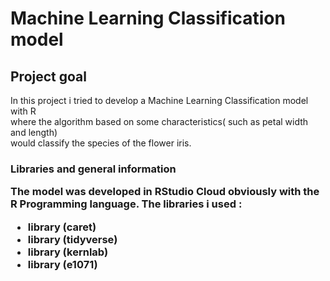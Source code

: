 <h1>Machine Learning Classification model </h1>
<h2>Project goal </h2>
<p>In this project i tried to develop a Machine Learning Classification model with R<br>
where the algorithm based on some characteristics( such as petal width and length) <br> would classify the species of the flower iris. </p>
<h3>Libraries and general information
<p>The model was developed in RStudio Cloud obviously with the R Programming language.
The libraries i used :
<ul>
<li>library (caret)</li>
<li>library (tidyverse)</li>
<li>library (kernlab)</li>
<li>library (e1071)</li></ul></h3>
